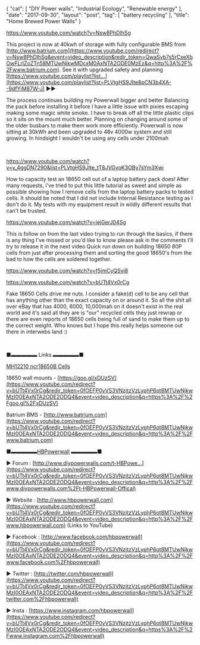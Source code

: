 {
   "cat": [
      "DIY Power walls",
      "Industrial Ecology",
      "Renewable energy"
   ],
   "date": "2017-09-30",
   "layout": "post",
   "tag": [
      "battery recycling"
   ],
   "title": "Home Brewed Power Walls"
}

https://www.youtube.com/watch?v=Nsw8PhDlhSg

This project is now at 40kwh of storage with fully configurable BMS from [http://www.batrium.com](https://www.youtube.com/redirect?v=Nsw8PhDlhSg&event=video_description&redir_token=QwaSvb7s5rCxeXbOwFLrlZoZTn58MTUwNjkwMDcxM0AxNTA2ODE0MzEz&q=http%3A%2F%2Fwww.batrium.com). See it with upgraded safety and planning [https://www.youtube.com/playlist?list...](https://www.youtube.com/playlist?list=PLVtgHS9JIte8pCN3b4XA--9dfYjM87W-J) ▶▶

The process continues building my Powerwall bigger and better Balancing the pack before installing it before I have a little issue with pixies escaping making some magic white smoke. I have to break off all the little plastic clips so it sits on the mount much better. Planning on changing around some of the older busbars to make them work more efficiently. Powerwall is now sitting at 30kWh and been upgraded to 48v 4000w system and still growing. In hindsight I wouldn't be using any cells under 2100mah

&nbsp;

https://www.youtube.com/watch?v=v_4ggDN7290&list=PLVtgHS9JIte_tT8JVGvoK3OBy7sYm3Xwj

How to capacity test an 18650 cell out of a laptop battery pack does! After many requests, i've tried to put this little tutorial as sweet and simple as possible showing how I remove cells from the laptop battery packs to tested cells. It should be noted that I did not include Internal Resistance testing as I don't do it. My tests with my equipment result in wildly different results that can't be trusted.

https://www.youtube.com/watch?v=iejGerJ04Sg

This is follow on from the last video trying to run through the basics, if there is any thing I've missed or you'd like to know please ask in the comments I'll try to release it in the next video Quick run down on building 18650 80P cells from just after processing them and sorting the good 18650's from the bad to how the cells are soldered together.

https://www.youtube.com/watch?v=f5jmCyQSvi8

https://www.youtube.com/watch?v=bUTt4Vx0rCg

Fake 18650 Cells drive me nuts. I consider a fake(d) cell to be any cell that has anything other than the exact capacity on or around it. So all the shit all over eBay that has 4000, 6000, 10,000mah on it doesn't exist in the real world and it's said all they are is "our" recycled cells they just rewrap or there are even reports of 18650 cells being full of sand to make them up to the correct weight. Who knows but I hope this really helps someone out there in interwebs land :)

&nbsp;

■▬▬▬▬▬ Links ▬▬▬▬▬■

[MH12210 ncr18650B Cells](http://lygte-info.dk/review/batteries2012/Panasonic%20NCR18650B%203400mAh%20(Green)%20UK.html)

18650 wall mounts - [https://goo.gl/xDUzSV](https://www.youtube.com/redirect?v=bUTt4Vx0rCg&redir_token=0fOEFP0yVS3VNzjtzVzLyphP6ot8MTUwNjkwMzI0OEAxNTA2ODE2ODQ4&event=video_description&q=https%3A%2F%2Fgoo.gl%2FxDUzSV)

Batrium BMS - [http://www.batrium.com](https://www.youtube.com/redirect?v=bUTt4Vx0rCg&redir_token=0fOEFP0yVS3VNzjtzVzLyphP6ot8MTUwNjkwMzI0OEAxNTA2ODE2ODQ4&event=video_description&q=http%3A%2F%2Fwww.batrium.com)

■▬▬▬▬▬[HBPowerwall](https://www.youtube.com/channel/UC0pBauLp63yzf6sVdEOIUbA) ▬▬▬▬▬■

► Forum : [http://www.diypowerwalls.com/t-HBPowe...](https://www.youtube.com/redirect?v=bUTt4Vx0rCg&redir_token=0fOEFP0yVS3VNzjtzVzLyphP6ot8MTUwNjkwMzI0OEAxNTA2ODE2ODQ4&event=video_description&q=http%3A%2F%2Fwww.diypowerwalls.com%2Ft-HBPowerwall-Offical)

► Website : [http://www.hbpowerwall.com](https://www.youtube.com/redirect?v=bUTt4Vx0rCg&redir_token=0fOEFP0yVS3VNzjtzVzLyphP6ot8MTUwNjkwMzI0OEAxNTA2ODE2ODQ4&event=video_description&q=http%3A%2F%2Fwww.hbpowerwall.com) (Links to YouTube)

► Facebook : [http://www.facebook.com/hbpowerwall](https://www.youtube.com/redirect?v=bUTt4Vx0rCg&redir_token=0fOEFP0yVS3VNzjtzVzLyphP6ot8MTUwNjkwMzI0OEAxNTA2ODE2ODQ4&event=video_description&q=http%3A%2F%2Fwww.facebook.com%2Fhbpowerwall)

► Twitter : [http://twitter.com/hbpowerwall](https://www.youtube.com/redirect?v=bUTt4Vx0rCg&redir_token=0fOEFP0yVS3VNzjtzVzLyphP6ot8MTUwNjkwMzI0OEAxNTA2ODE2ODQ4&event=video_description&q=http%3A%2F%2Ftwitter.com%2Fhbpowerwall)

► Insta : [https://www.instagram.com/hbpowerwall](https://www.youtube.com/redirect?v=bUTt4Vx0rCg&redir_token=0fOEFP0yVS3VNzjtzVzLyphP6ot8MTUwNjkwMzI0OEAxNTA2ODE2ODQ4&event=video_description&q=https%3A%2F%2Fwww.instagram.com%2Fhbpowerwall)